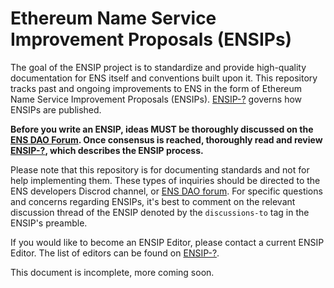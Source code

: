 # Ethereum Name Service Improvement Proposals (ENSIPs)

The goal of the ENSIP project is to standardize and provide high-quality documentation for ENS itself and conventions built upon it. This repository tracks past and ongoing improvements to ENS in the form of Ethereum Name Service Improvement Proposals (ENSIPs). [ENSIP-?](ENSIPS/ensip-D10-001) governs how ENSIPs are published.


**Before you write an ENSIP, ideas MUST be thoroughly discussed on the [ENS DAO Forum](https://discuss.ens.domains/). Once consensus is reached, thoroughly read and review [ENSIP-?](ENSIPS/ensip-D10-001), which describes the ENSIP process.**

Please note that this repository is for documenting standards and not for help implementing them. These types of inquiries should be directed to the ENS developers Discrod channel, or [ENS DAO forum](https://discuss.ens.domains/). For specific questions and concerns regarding ENSIPs, it's best to comment on the relevant discussion thread of the ENSIP denoted by the `discussions-to` tag in the ENSIP's preamble.

If you would like to become an ENSIP Editor, please contact a current ENSIP Editor. The list of editors can be found on [ENSIP-?](ENSIPS/ensip-D10-001).

This document is incomplete, more coming soon. 